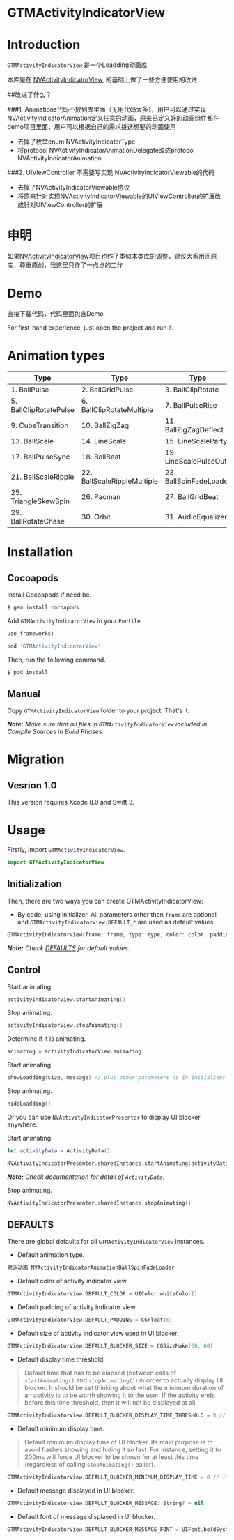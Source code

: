 GTMActivityIndicatorView
===================

# Introduction
`GTMActivityIndicatorView` 是一个Loadding动画库

本库是在 [NVActivityIndicatorView](https://github.com/gontovnik/DGActivityIndicatorView), 的基础上做了一些方便使用的改进


##改进了什么？

###1. Animations代码不放到库里面（无用代码太多），用户可以通过实现NVActivityIndicatorAnimation定义任意的动画，原来已定义好的动画组件都在demo项目里面，用户可以根据自己的需求挑选想要的动画使用
- 去掉了枚举enum NVActivityIndicatorType
- 将protocol NVActivityIndicatorAnimationDelegate改成protocol NVActivityIndicatorAnimation

###2. UIViewController 不需要写实现 NVActivityIndicatorViewable的代码
- 去掉了NVActivityIndicatorViewable协议
- 将原来针对实现NVActivityIndicatorViewable的UIViewController的扩展改成针对UIViewController的扩展

# 申明
如果[NVActivityIndicatorView](https://github.com/gontovnik/DGActivityIndicatorView)项目也作了类似本类库的调整，建议大家用回原库，尊重原创，我这里只作了一点点的工作

# Demo
直接下载代码，代码里面包含Demo

For first-hand experience, just open the project and run it.

# Animation types

| Type | Type | Type | Type |
|---|---|---|---|
1. BallPulse | 2. BallGridPulse | 3. BallClipRotate | 4. SquareSpin
5. BallClipRotatePulse | 6. BallClipRotateMultiple | 7. BallPulseRise | 8. BallRotate
9. CubeTransition | 10. BallZigZag | 11. BallZigZagDeflect | 12. BallTrianglePath
13. BallScale | 14. LineScale | 15. LineScaleParty | 16. BallScaleMultiple
17. BallPulseSync | 18. BallBeat | 19. LineScalePulseOut | 20. LineScalePulseOutRapid
21. BallScaleRipple | 22. BallScaleRippleMultiple | 23. BallSpinFadeLoader | 24. LineSpinFadeLoader
25. TriangleSkewSpin | 26. Pacman | 27. BallGridBeat | 28. SemiCircleSpin
29. BallRotateChase | 30. Orbit | 31. AudioEqualizer

# Installation

## Cocoapods

Install Cocoapods if need be.

```bash
$ gem install cocoapods
```

Add `GTMActivityIndicatorView` in your `Podfile`.

```ruby
use_frameworks!

pod 'GTMActivityIndicatorView'
```

Then, run the following command.

```bash
$ pod install
```


## Manual

Copy `GTMActivityIndicatorView` folder to your project. That's it.

_**Note:** Make sure that all files in `GTMActivityIndicatorView` included in Compile Sources in Build Phases._

# Migration

## Vesrion 1.0

This version requires Xcode 8.0 and Swift 3.

# Usage

Firstly, import `GTMActivityIndicatorView`.

```swift
import GTMActivityIndicatorView
```

## Initialization

Then, there are two ways you can create GTMActivityIndicatorView:


- By code, using initializer. All parameters other than `frame` are optional and `GTMActivityIndicatorView.DEFAULT_*` are used as default values.

```swift
GTMActivityIndicatorView(frame: frame, type: type, color: color, padding: padding)
```

_**Note:** Check [DEFAULTS](#defaults) for default values._

## Control

Start animating.

```swift
activityIndicatorView.startAnimating()
```

Stop animating.

```swift
activityIndicatorView.stopAnimating()
```

Determine if it is animating.

```swift
animating = activityIndicatorView.animating
```


Start animating.

```swift
showLoadding(size, message) // plus other parameters as in initializer.
```

Stop animating.

```swift
hideLoadding()
```

Or you can use `NVActivityIndicatorPresenter` to display UI blocker anywhere.

Start animating.

```swift
let activityData = ActivityData()

NVActivityIndicatorPresenter.sharedInstance.startAnimating(activityData)
```

_**Note:** Check documentation for detail of `ActivityData`._

Stop animating.

```swift
NVActivityIndicatorPresenter.sharedInstance.stopAnimating()
```

## DEFAULTS

There are global defaults for all `GTMActivityIndicatorView` instances.

- Default animation type.

```swift
默认动画 NVActivityIndicatorAnimationBallSpinFadeLoader
```

- Default color of activity indicator view.

```swift
GTMActivityIndicatorView.DEFAULT_COLOR = UIColor.whiteColor()
```

- Default padding of activity indicator view.

```swift
GTMActivityIndicatorView.DEFAULT_PADDING = CGFloat(0)
```

- Default size of activity indicator view used in UI blocker.

```swift
GTMActivityIndicatorView.DEFAULT_BLOCKER_SIZE = CGSizeMake(60, 60)
```

- Default display time threshold.

> Default time that has to be elapsed (between calls of `startAnimating()` and `stopAnimating()`) in order to actually display UI blocker. It should be set thinking about what the minimum duration of an activity is to be worth showing it to the user. If the activity ends before this time threshold, then it will not be displayed at all.

```swift
GTMActivityIndicatorView.DEFAULT_BLOCKER_DISPLAY_TIME_THRESHOLD = 0 // in milliseconds
```

- Default minimum display time.

> Default minimum display time of UI blocker. Its main purpose is to avoid flashes showing and hiding it so fast. For instance, setting it to 200ms will force UI blocker to be shown for at least this time (regardless of calling `stopAnimating()` ealier).

```swift
GTMActivityIndicatorView.DEFAULT_BLOCKER_MINIMUM_DISPLAY_TIME = 0 // in milliseconds
```

- Default message displayed in UI blocker.

```swift
GTMActivityIndicatorView.DEFAULT_BLOCKER_MESSAGE: String? = nil
```

- Default font of message displayed in UI blocker.

```swift
GTMActivityIndicatorView.DEFAULT_BLOCKER_MESSAGE_FONT = UIFont.boldSystemFont(ofSize: 20)
```


